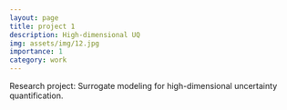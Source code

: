 ```yaml
---
layout: page
title: project 1
description: High-dimensional UQ
img: assets/img/12.jpg
importance: 1
category: work
---
```


Research project: Surrogate modeling for high-dimensional uncertainty quantification.



